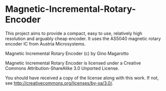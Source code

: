 # Magnetic-Incremental-Rotary-Encoder
This project aims to provide a compact, easy to use, relatively high resolution and arguably cheap encoder. It uses the AS5040 magnetic rotary encoder IC from Austria Microsystems.

Magnetic Incremental Rotary Encoder (c) by Gino Magarotto

Magnetic Incremental Rotary Encoder is licensed under a
Creative Commons Attribution-ShareAlike 3.0 Unported License.

You should have received a copy of the license along with this
work.  If not, see <http://creativecommons.org/licenses/by-sa/3.0/>.
